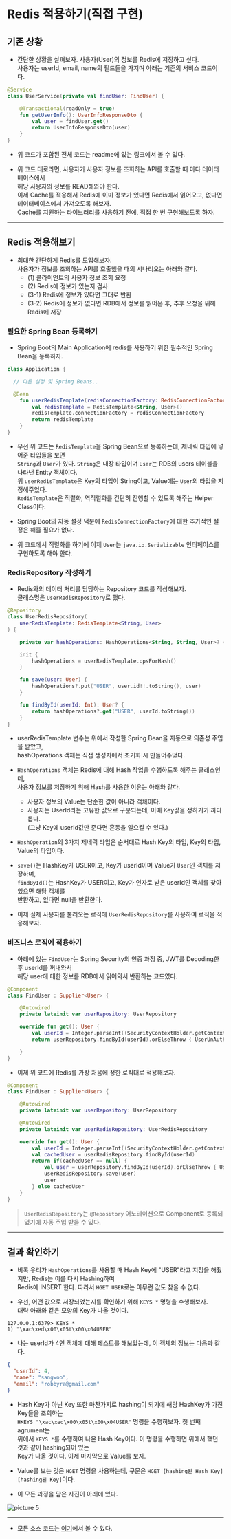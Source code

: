 # Redis 적용하기(직접 구현)

<h2>기존 상황</h2>

- 간단한 상황을 살펴보자. 사용자(User)의 정보를 Redis에 저장하고 싶다.  
  사용자는 userId, email, name의 필드들을 가지며 아래는 기존의 서비스 코드이다.

```kt
@Service
class UserService(private val findUser: FindUser) {

    @Transactional(readOnly = true)
    fun getUserInfo(): UserInfoResponseDto {
        val user = findUser.get()
        return UserInfoResponseDto(user)
    }
}
```

- 위 코드가 포함된 전체 코드는 readme에 있는 링크에서 볼 수 있다.

- 위 코드 대로라면, 사용자가 사용자 정보를 조회하는 API를 호출할 때 마다 데이터베이스에서  
 해당 사용자의 정보를 READ해와야 한다.  
 이제 Cache를 적용해서 Redis에 이미 정보가 있다면 Redis에서 읽어오고, 없다면 데이터베이스에서 가져오도록 해보자.  
 Cache를 지원하는 라이브러리를 사용하기 전에, 직접 한 번 구현해보도록 하자.
<hr/>

<h2>Redis 적용해보기</h2>

- 최대한 간단하게 Redis를 도입해보자.  
  사용자가 정보를 조회하는 API를 호출했을 때의 시나리오는 아래와 같다.
  - (1) 클라이언트의 사용자 정보 조회 요청
  - (2) Redis에 정보가 있는지 검사
  - (3-1) Redis에 정보가 있다면 그대로 반환
  - (3-2) Redis에 정보가 없다면 RDB에서 정보를 읽어온 후, 추후 요청을 위해 Redis에 저장

<h3>필요한 Spring Bean 등록하기</h3>

- Spring Boot의 Main Application에 redis를 사용하기 위한 필수적인 Spring Bean을 등록하자.

```kt
class Application {

  // 다른 설정 및 Spring Beans..

  @Bean
    fun userRedisTemplate(redisConnectionFactory: RedisConnectionFactory): RedisTemplate<String, User> {
        val redisTemplate = RedisTemplate<String, User>()
        redisTemplate.connectionFactory = redisConnectionFactory
        return redisTemplate
    }
}
```

- 우선 위 코드는 `RedisTemplate`을 Spring Bean으로 등록하는데, 제네릭 타입에 넣어준 타입들을 보면  
  `String`과 `User`가 있다. `String`은 내장 타입이며 `User`는 RDB의 users 테이블을 나타낸 Entity 객체이다.  
  위 `userRedisTemplate`은 Key의 타입이 String이고, Value에는 `User`의 타입을 지정해주었다.  
  `RedisTemplate`은 직렬화, 역직렬화를 간단히 진행할 수 있도록 해주는 Helper Class이다.

- Spring Boot의 자동 설정 덕분에 `RedisConnectionFactory`에 대한 추가적인 설정은 해줄 필요가 없다.

- 위 코드에서 직렬화를 하기에 이제 `User`는 `java.io.Serializable` 인터페이스를 구현하도록 해야 한다.

<h3>RedisRepository 작성하기</h3>

- Redis와의 데이터 처리를 담당하는 Repository 코드를 작성해보자.  
  클래스명은 `UserRedisRepository`로 했다.

```kt
@Repository
class UserRedisRepository(
    userRedisTemplate: RedisTemplate<String, User>
) {

    private var hashOperations: HashOperations<String, String, User>? = null

    init {
        hashOperations = userRedisTemplate.opsForHash()
    }

    fun save(user: User) {
        hashOperations?.put("USER", user.id!!.toString(), user)
    }

    fun findById(userId: Int): User? {
        return hashOperations?.get("USER", userId.toString())
    }
}
```

- userRedisTemplate 변수는 위에서 작성한 Spring Bean을 자동으로 의존성 주입을 받았고,  
  hashOperations 객체는 직접 생성자에서 초기화 시 만들어주었다.

- `HashOperations` 객체는 Redis에 대해 Hash 작업을 수행하도록 해주는 클래스인데,  
  사용자 정보를 저장하기 위해 Hash를 사용한 이유는 아래와 같다.

  - 사용자 정보의 Value는 단순한 값이 아니라 객체이다.
  - 사용자는 UserId라는 고유한 값으로 구분되는데, 이때 Key값을 정하기가 까다롭다.  
    (그냥 Key에 userId값만 준다면 혼동을 일으킬 수 있다.)

- `HashOperation`의 3가지 제네릭 타입은 순서대로 Hash Key의 타입, Key의 타입, Value의 타입이다.

- `save()`는 HashKey가 USER이고, Key가 userId이며 Value가 `User`인 객체를 저장하며,  
  `findById()`는 HashKey가 USER이고, Key가 인자로 받은 userId인 객체를 찾아 있으면 해당 객체를  
  반환하고, 없다면 null을 반환한다.

- 이제 실제 사용자를 불러오는 로직에 `UserRedisRepository`를 사용하여 로직을 적용해보자.

<h3>비즈니스 로직에 적용하기</h3>

- 아래에 있는 `FindUser`는 Spring Security의 인증 과정 중, JWT를 Decoding한 후 userId를 꺼내와서  
  해당 user에 대한 정보를 RDB에서 읽어와서 반환하는 코드였다.

```kt
@Component
class FindUser : Supplier<User> {

    @Autowired
    private lateinit var userRepository: UserRepository

    override fun get(): User {
        val userId = Integer.parseInt((SecurityContextHolder.getContext().authentication.principal as UserDetailsImpl).username)
        return userRepository.findById(userId).orElseThrow { UserUnAuthorizedException() }

    }
}
```

- 이제 위 코드에 Redis를 가장 처음에 정한 로직대로 적용해보자.

```kt
@Component
class FindUser : Supplier<User> {

    @Autowired
    private lateinit var userRepository: UserRepository

    @Autowired
    private lateinit var userRedisRepository: UserRedisRepository

    override fun get(): User {
        val userId = Integer.parseInt((SecurityContextHolder.getContext().authentication.principal as UserDetailsImpl).username)
        val cachedUser = userRedisRepository.findById(userId)
        return if(cachedUser == null) {
            val user = userRepository.findById(userId).orElseThrow { UserUnAuthorizedException() }
            userRedisRepository.save(user)
            user
        } else cachedUser
    }
}
```

> `UserRedisRepository`는 `@Repository` 어노테이션으로 Component로 등록되었기에 자동 주입 받을 수 있다.

<hr/>

<h2>결과 확인하기</h2>

- 비록 우리가 `HashOperations`를 사용할 때 Hash Key에 "USER"라고 지정을 해줬지만, Redis는 이를 다시 Hashing하여  
  Redis에 INSERT 한다. 따라서 `HGET USER`로는 아무런 값도 찾을 수 없다.

- 우선, 어떤 값으로 저장되었는지를 확인하기 위해 `KEYS *` 명령을 수행해보자.  
  대략 아래와 같은 모양의 Key가 나올 것이다.

```
127.0.0.1:6379> KEYS *
1) "\xac\xed\x00\x05t\x00\x04USER"
```

- 나는 userId가 4인 객체에 대해 테스트를 해보았는데, 이 객체의 정보는 다음과 같다.

```json
{
  "userId": 4,
  "name": "sangwoo",
  "email": "robbyra@gmail.com"
}
```

- Hash Key가 아닌 Key 또한 마찬가지로 hashing이 되기에 해당 HashKey가 가진 Key들을 조회하는  
  `HKEYS "\xac\xed\x00\x05t\x00\x04USER"` 명령을 수행히보자. 첫 번째 agrument는  
  위에서 `KEYS *`를 수행하여 나온 Hash Key이다. 이 명령을 수행하면 위에서 했던 것과 같이 hashing되어 있는  
  Key가 나올 것이다. 이제 마지막으로 Value를 보자.

- Value를 보는 것은 `HGET` 명령을 사용하는데, 구문은 `HGET [hashing된 Hash Key] [hashing된 Key]`이다.

- 이 모든 과정을 담은 사진이 아래에 있다.

![picture 5](../../images/007ef9d833279f8b1c4a063de4dd1ce422cd2120ea4145a665afe7119bf4a3a4.png)

<hr/>

- 모든 소스 코드는 <a href="https://github.com/sang-w0o/Spring-Redis-Cache-Example/tree/feature/explicitly-implement-caching">여기</a>에서 볼 수 있다.
